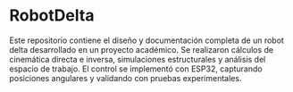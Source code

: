 # RobotDelta
Este repositorio contiene el diseño y documentación completa de un robot delta desarrollado en un proyecto académico. Se realizaron cálculos de cinemática directa e inversa, simulaciones estructurales y análisis del espacio de trabajo. El control se implementó con ESP32, capturando posiciones angulares y validando con pruebas experimentales.
